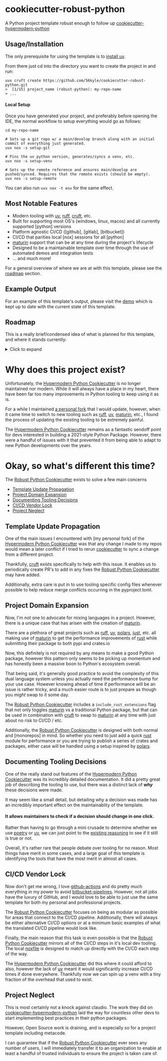 # cookiecutter-robust-python

A Python project template robust enough to follow up [cookiecutter-hypermodern-python]

## Usage/Installation

The only prerequisite for using the template is to [install uv].

From there just cd into the directory you want to create the project in and run:
```terminaloutput
uvx cruft create https://github.com/56kyle/cookiecutter-robust-python.git
>  [1/15] project_name (robust-python): my-repo-name
> ...
```

#### Local Setup

Once you have generated your project, and preferably before opening the IDE, the normal workflow to setup everything would go as follows:
```terminaloutput
cd my-repo-name

# Sets up a git repo w/ a main/develop branch along with an initial commit of everything just generated.
uvx nox -s setup-git

# Pins the uv python version, generates/syncs a venv, etc.
uvx nox -s setup-venv

# Sets up the remote reference and ensures main/develop are pushed/synced. Requires that the remote exists (should be empty).
uvx nos -s setup-remote
```

You can also run `uvx nox -t env` for the same effect.


## Most Notable Features
- Modern tooling with [uv], [ruff], [cruft], etc.
- Built for supporting most OS's (windows, linux, macos) and all currently supported [python] versions
- Platform agnostic CI/CD ([github], [gitlab], [bitbucket])
- CI/CD that parities local [nox] sessions for all [python]
- [maturin] support that can be at any time during the project's lifecycle
- Designed to be a maintainable template over time through the use of automated demos and integration tests
- ... and much more!

For a general overview of where we are at with this template, please see the [roadmap](#roadmap) section.

## Example Output
For an example of this template's output, please visit the [demo](https://github.com/56kyle/robust-python-demo) which is kept up to date with the current state of this template.

## Roadmap

This is a really brief/condensed idea of what is planned for this template, and where it stands currently:
<details>
<summary>Click to expand</summary>

- [x] Swap to UV, Ruff, and Pyright (maybe ty later, but at the moment of writing this isn't ready yet)
- [x] Add cruft and commitizen
- [x] Centralize CI/CD through noxfile using uv cache to maintain speed
- [x] Add CI/CD for GitHub, Gitlab, and Bitbucket (Only GitHub guaranteed to work, but others should be close enough)
- [x] Add automated integration testing with separate repos to act as demos
- [x] Add release process for demo
- [x] Ensure end to end process for base python template works fully
- [ ] Ensure maturin template works locally
- [ ] Add modified CI/CD for the maturin version
- [ ] Add CI/CD for the cookiecutter itself
- [ ] Add github actions to automate demo publishing on merge to main or develop in cookiecutter
- [ ] Better define out templates for issues, pull requests, etc.
- [ ] Improve generated changelogs
- [ ] Clean up documentation and make it readable
- [ ] Possibly swap documentation to follow MADR (Maybe during clean up process, but low priority for the time being)
- [ ] Move to an organization (Will be done whenever there are other users besides myself)
- [ ] Add any missing automation for administrative tasks
- [ ] Designate backup plans for the projects lifecycle over time
</details>


# Why does this project exist?

Unfortunately, the [Hypermodern Python Cookiecutter] is no longer maintained nor modern.
While it will always have a place in my heart, there have been far too many improvements in Python tooling to keep using it as is.

For a while I maintained [a personal fork](https://github.com/56kyle/cookiecutter-hypermodern-python) that I would update, however, when it came time to switch
to new tooling such as [ruff], [uv], [maturin], etc., I found the process of updating the existing tooling to be extremely painful.

The [Hypermodern Python Cookiecutter] remains as a fantastic sendoff point for devs interested in building a 2021-style Python Package. However, there were
a handful of issues with it that prevented it from being able to adapt to new Python developments over the years.

# Okay, so what's different this time?

The [Robust Python Cookiecutter] exists to solve a few main concerns

- [Template Update Propagation](#template-update-propagation)
- [Project Domain Expansion](#project-domain-expansion)
- [Documenting Tooling Decisions](#documenting-tooling-decisions)
- [CI/CD Vendor Lock](#cicd-vendor-lock)
- [Project Neglect](#project-neglect)

## Template Update Propagation

One of the main issues I encountered with [my personal fork] of the [Hypermodern Python Cookiecutter] was that any change
I made to my repos would mean a later conflict if I tried to rerun [cookiecutter] to sync a change from a different project.

Thankfully, [cruft] exists specifically to help with this issue. It enables us to periodically create PR's to add in any fixes
the [Robust Python Cookiecutter] may have added.

Additionally, extra care is put in to use tooling specific config files whenever possible to help reduce merge conflicts occurring
in the pyproject.toml.

## Project Domain Expansion

Now, I'm not one to advocate for mixing languages in a project. However, there is a unique case that has arisen with the creation of [maturin].

There are a plethora of great projects such as [ruff], [uv], [polars], [just], etc. all making use of [maturin] to get the performance improvements of [rust] while
submitting their package to both pypi and crates.io

Now, this definitely is not required by any means to make a good Python package, however this pattern only seems to be picking up momentum and has honestly been a massive boon
to Python's ecosystem overall.

That being said, it's generally good practice to avoid the complexity of this dual language system unless you actually need the performance bump for your use case. However knowing ahead of time if performance
will be an issue is rather tricky, and a much easier route is to just prepare as though you _might_ swap to it some day.

The [Robust Python Cookiecutter] includes a `include_rust_extensions` flag that not only toggles [maturin] vs a traditional Python package,
but that can be used in combination with [cruft] to swap to [maturin] at any time with just about no risk to CI/CD / etc.

Additionally, the [Robust Python Cookiecutter] is designed with both normal and [monorepos] in mind. So whether you need to just add
a quick [rust] module for performance or you are trying to publish a series of crates and packages, either case will be handled using a setup inspired by [polars].

## Documenting Tooling Decisions

One of the really stand out features of the [Hypermodern Python Cookiecutter] was its incredibly detailed documentation.
It did a pretty great job of describing the tooling to use, but there was a distinct lack of **_why_** these decisions were made.

It may seem like a small detail, but detailing why a decision was made has an incredibly important effect on the maintainablity of the template.

#### **It allows maintainers to check if a decision should change in one click.**

Rather than having to go through a mini crusade to determine whether we use [poetry] or [uv], we can just point to the
[existing reasoning](https://cookiecutter-robust-python.readthedocs.io/en/latest/topics/02_dependency_management.md#option-2--term--poetry) to see if it still is true or not.

Overall, it's rather rare that people debate over tooling for no reason. Most things have merit in some cases, and a large goal of this template is identifying the tools that have the most merit in almost all cases.

## CI/CD Vendor Lock

Now don't get me wrong, I love [github-actions] and do pretty much everything in my power to avoid [bitbucket-pipelines].
However, not all jobs have the luxury of GitHub, and I would love to be able to just use the same template for both my personal and professional projects.

The [Robust Python Cookiecutter] focuses on being as modular as possible for areas that connect to the CI/CD pipeline. Additionally, there will always be either alternative
CI/CD options or at a minimum basic examples of what the translated CI/CD pipeline would look like.

Finally, the main reason that this task is even possible is that the [Robust Python Cookiecutter] mirrors all of the CI/CD steps in it's local dev tooling.
The local [noxfile] is designed to match up directly with the CI/CD each step of the way.

The [Hypermodern Python Cookiecutter] did this where it could afford to also, however the lack of [uv] meant it would significantly increase CI/CD times if done everywhere.
Thankfully now we can spin up a venv with a tiny fraction of the overhead that used to exist.

## Project Neglect

This is most certainly not a knock against claudio. The work they did on [cookiecutter-hypermodern-python] laid the way for countless other devs to start
implementing best practices in their python packages.

However, Open Source work is draining, and is especially so for a project template including metacode.

I can guarantee that if the [Robust Python Cookiecutter] ever sees any number of users, I will immediately transfer it to an organization to enable at least a handful
of trusted individuals to ensure the project is taken care of.

[bitbucket-pipelines]: https://support.atlassian.com/bitbucket-cloud/docs/write-a-pipe-for-bitbucket-pipelines/
[cookiecutter]: https://cookiecutter.readthedocs.io/en/stable/
[cookiecutter-hypermodern-python]: https://github.com/cjolowicz/cookiecutter-hypermodern-python
[cookiecutter-robust-python]: https://github.com/56kyle/cookiecutter-robust-python
[cruft]: https://cruft.github.io/cruft/
[github-actions]: https://docs.github.com/en/actions
[hypermodern python cookiecutter]: https://github.com/cjolowicz/cookiecutter-hypermodern-python
[just]: https://github.com/casey/just?tab=readme-ov-fil
[maturin]: https://github.com/PyO3/maturin
[noxfile]: https://github.com/56kyle/cookiecutter-robust-python/blob/main/%7B%7Bcookiecutter.project_name%7D%7D/noxfile.py
[poetry]: https://python-poetry.org/docs/
[polars]: https://github.com/pola-rs/polars
[robust python cookiecutter]: https://github.com/56kyle/cookiecutter-robust-python
[ruff]: https://docs.astral.sh/ruff/
[rust]: https://www.rust-lang.org/learn
[rye]: https://rye.astral.sh/
[install uv]: https://docs.astral.sh/uv/getting-started/installation/
[uv]: https://docs.astral.sh/uv/
